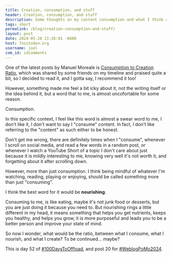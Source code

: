 ```yaml
---
title: Creation, consumption, and stuff
header: Creation, consumption, and stuff
description: Some thoughts on my content consumption and what I think about those terms.
tags: short
permalink: /blog/creation-consumption-and-stuff/
layout: post
date: 2024-05-28 21:26:01 -0600
host: fosstodon.org
username: joel
com_id: idcomments
---
```


One of the latest posts by Manuel Moreale is  [Consumption to Creation Ratio](https://manuelmoreale.com/consumption-to-creation-ratio), which was shared by some friends on my timeline and praised quite a bit, so I decided to read it, and I gotta say, I recommend it too!

However, something made me feel a bit icky about it, not the writing itself or the idea behind it, but a word that to me, is almost uncofortable for some reason.

Consumption.

In this specific context, I feel like this word is almost a swear word to me, I don't like it, I don't want to say I "consume" content. In fact, I don't like referring to the "content" as such either to be honest.

Don't get me wrong, there are definitely times when I "consume", whenever I scroll on social media, and read a few words in a random post, or whenever I watch a YouTube Short of a topic I don't care about just because it is mildly interesting to me, knowing very well it's not worth it, and forgetting about it after scrolling down.

However, more than just consumption. I think being mindful of whatever I'm watching, reading, playing or enjoying, should be called something more than just "consuming". 

I think the best word for it would be __nourishing__.

Consuming to me, is like eating, maybe it's not junk food or desserts, but you are just doing it because you need to. But nourishing rings a little different in my head, it means something that helps you get nutrients, keeps you healthy, and helps you grow, it is more purposeful and leads you to be a better person and improve your state of mind.

So now I wonder, what would be the ratio, between what I consume, what I nourish, and what I create? To be continued... maybe?

This is day 52 of [#100DaysToOffload](https://100daystooffload.com/), and post 20 for [#WeblogPoMo2024](https://weblog.anniegreens.lol/weblog-posting-month-2024).

